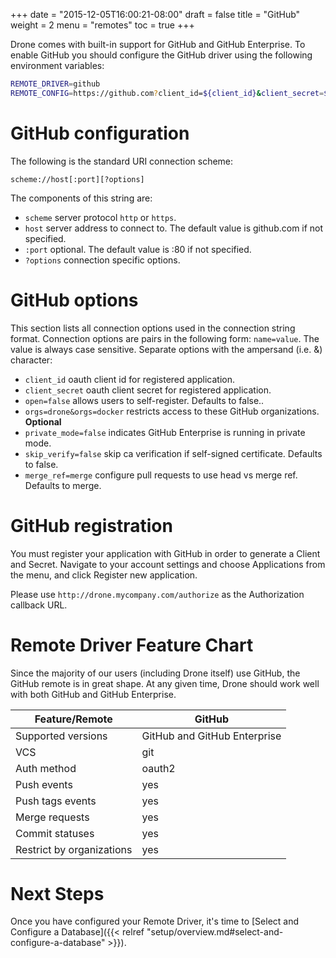+++
date = "2015-12-05T16:00:21-08:00"
draft = false
title = "GitHub"
weight = 2
menu = "remotes"
toc = true
+++

Drone comes with built-in support for GitHub and GitHub Enterprise. To enable GitHub you should configure the GitHub driver using the following environment variables:

```bash
REMOTE_DRIVER=github
REMOTE_CONFIG=https://github.com?client_id=${client_id}&client_secret=${client_secret}
```

# GitHub configuration

The following is the standard URI connection scheme:

```
scheme://host[:port][?options]
```

The components of this string are:

* `scheme` server protocol `http` or `https`.
* `host` server address to connect to. The default value is github.com if not specified.
* `:port` optional. The default value is :80 if not specified.
* `?options` connection specific options.

# GitHub options

This section lists all connection options used in the connection string format. Connection options are pairs in the following form: `name=value`. The value is always case sensitive. Separate options with the ampersand (i.e. &) character:

* `client_id` oauth client id for registered application.
* `client_secret` oauth client secret for registered application.
* `open=false` allows users to self-register. Defaults to false..
* `orgs=drone&orgs=docker` restricts access to these GitHub organizations. **Optional**
* `private_mode=false` indicates GitHub Enterprise is running in private mode.
* `skip_verify=false` skip ca verification if self-signed certificate. Defaults to false.
* `merge_ref=merge` configure pull requests to use head vs merge ref. Defaults to merge.

# GitHub registration

You must register your application with GitHub in order to generate a Client and Secret. Navigate to your account settings and choose Applications from the menu, and click Register new application.

Please use `http://drone.mycompany.com/authorize` as the Authorization callback URL.

# Remote Driver Feature Chart

Since the majority of our users (including Drone itself) use GitHub, the 
GitHub remote is in great shape. At any given time, Drone should work well 
with both GitHub and GitHub Enterprise.

| Feature/Remote            | GitHub                       |
|---------------------------|------------------------------|
| Supported versions        | GitHub and GitHub Enterprise |
| VCS                       | git                          |
| Auth method               | oauth2                       |
| Push events               | yes                          |
| Push tags events          | yes                          |
| Merge requests            | yes                          |
| Commit statuses           | yes                          |
| Restrict by organizations | yes                          |

# Next Steps

Once you have configured your Remote Driver, it's time to [Select and 
Configure a Database]({{< relref "setup/overview.md#select-and-configure-a-database" >}}).
